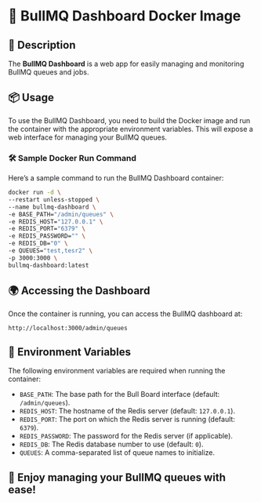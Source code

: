 # 🐳 BullMQ Dashboard Docker Image

## 🚀 Description
The **BullMQ Dashboard** is a web app for easily managing and monitoring BullMQ queues and jobs.

## 📦 Usage
To use the BullMQ Dashboard, you need to build the Docker image and run the container with the appropriate environment variables. This will expose a web interface for managing your BullMQ queues.

### 🛠️ Sample Docker Run Command
Here’s a sample command to run the BullMQ Dashboard container:

```bash
docker run -d \
--restart unless-stopped \
--name bullmq-dashboard \
-e BASE_PATH="/admin/queues" \
-e REDIS_HOST="127.0.0.1" \
-e REDIS_PORT="6379" \
-e REDIS_PASSWORD="" \
-e REDIS_DB="0" \
-e QUEUES="test,tesr2" \
-p 3000:3000 \
bullmq-dashboard:latest
```

## 🌍 Accessing the Dashboard
Once the container is running, you can access the BullMQ dashboard at:
```
http://localhost:3000/admin/queues
```

## 🔧 Environment Variables
The following environment variables are required when running the container:

- `BASE_PATH`: The base path for the Bull Board interface (default: `/admin/queues`).
- `REDIS_HOST`: The hostname of the Redis server (default: `127.0.0.1`).
- `REDIS_PORT`: The port on which the Redis server is running (default: `6379`).
- `REDIS_PASSWORD`: The password for the Redis server (if applicable).
- `REDIS_DB`: The Redis database number to use (default: `0`).
- `QUEUES`: A comma-separated list of queue names to initialize.

## 🎉 Enjoy managing your BullMQ queues with ease!


